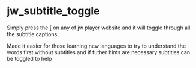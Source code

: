 # jw_subtitle_toggle

Simply press the  \[ on any of jw player website and it will toggle through all the subtitle captions.

Made it easier for those learning new languages to try to understand the words first without subtitles and if futher hints are necessary
subtitles can be toggled to help
